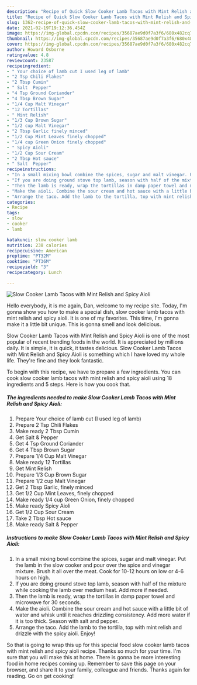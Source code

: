 ```yaml
---
description: "Recipe of Quick Slow Cooker Lamb Tacos with Mint Relish and Spicy Aioli"
title: "Recipe of Quick Slow Cooker Lamb Tacos with Mint Relish and Spicy Aioli"
slug: 1362-recipe-of-quick-slow-cooker-lamb-tacos-with-mint-relish-and-spicy-aioli
date: 2021-02-19T19:12:36.454Z
image: https://img-global.cpcdn.com/recipes/35687ae9d0f7a3f6/680x482cq70/slow-cooker-lamb-tacos-with-mint-relish-and-spicy-aioli-recipe-main-photo.jpg
thumbnail: https://img-global.cpcdn.com/recipes/35687ae9d0f7a3f6/680x482cq70/slow-cooker-lamb-tacos-with-mint-relish-and-spicy-aioli-recipe-main-photo.jpg
cover: https://img-global.cpcdn.com/recipes/35687ae9d0f7a3f6/680x482cq70/slow-cooker-lamb-tacos-with-mint-relish-and-spicy-aioli-recipe-main-photo.jpg
author: Howard Osborne
ratingvalue: 4.8
reviewcount: 23587
recipeingredient:
- " Your choice of lamb cut I used leg of lamb"
- "2 Tsp Chili Flakes"
- "2 Tbsp Cumin"
- " Salt  Pepper"
- "4 Tsp Ground Coriander"
- "4 Tbsp Brown Sugar"
- "1/4 Cup Malt Vinegar"
- "12 Tortillas"
- " Mint Relish"
- "1/3 Cup Brown Sugar"
- "1/2 cup Malt Vinegar"
- "2 Tbsp Garlic finely minced"
- "1/2 Cup Mint Leaves finely chopped"
- "1/4 cup Green Onion finely chopped"
- " Spicy Aioli"
- "1/2 Cup Sour Cream"
- "2 Tbsp Hot sauce"
- " Salt  Pepper"
recipeinstructions:
- "In a small mixing bowl combine the spices, sugar and malt vinegar. Put the lamb in the slow cooker and pour over the spice and vinegar mixture. Brush it all over the meat. Cook for 10-12 hours on low or 4-6 hours on high."
- "If you are doing ground stove top lamb, season with half of the mixture while cooking the lamb over medium heat. Add more if needed."
- "Then the lamb is ready, wrap the tortillas in damp paper towel and microwave for 30 seconds."
- "Make the aioli. Combine the sour cream and hot sauce with a little bit of water and whisk until it reaches drizzling consistency. Add more water if it is too thick. Season with salt and pepper."
- "Arrange the taco. Add the lamb to the tortilla, top with mint relish and drizzle with the spicy aioli. Enjoy!"
categories:
- Recipe
tags:
- slow
- cooker
- lamb

katakunci: slow cooker lamb 
nutrition: 238 calories
recipecuisine: American
preptime: "PT32M"
cooktime: "PT36M"
recipeyield: "3"
recipecategory: Lunch

---
```



![Slow Cooker Lamb Tacos with Mint Relish and Spicy Aioli](https://img-global.cpcdn.com/recipes/35687ae9d0f7a3f6/680x482cq70/slow-cooker-lamb-tacos-with-mint-relish-and-spicy-aioli-recipe-main-photo.jpg)

Hello everybody, it is me again, Dan, welcome to my recipe site. Today, I'm gonna show you how to make a special dish, slow cooker lamb tacos with mint relish and spicy aioli. It is one of my favorites. This time, I'm gonna make it a little bit unique. This is gonna smell and look delicious.



Slow Cooker Lamb Tacos with Mint Relish and Spicy Aioli is one of the most popular of recent trending foods in the world. It is appreciated by millions daily. It is simple, it is quick, it tastes delicious. Slow Cooker Lamb Tacos with Mint Relish and Spicy Aioli is something which I have loved my whole life. They're fine and they look fantastic.


To begin with this recipe, we have to prepare a few ingredients. You can cook slow cooker lamb tacos with mint relish and spicy aioli using 18 ingredients and 5 steps. Here is how you cook that.

<!--inarticleads1-->

##### The ingredients needed to make Slow Cooker Lamb Tacos with Mint Relish and Spicy Aioli:

1. Prepare  Your choice of lamb cut (I used leg of lamb)
1. Prepare 2 Tsp Chili Flakes
1. Make ready 2 Tbsp Cumin
1. Get  Salt &amp; Pepper
1. Get 4 Tsp Ground Coriander
1. Get 4 Tbsp Brown Sugar
1. Prepare 1/4 Cup Malt Vinegar
1. Make ready 12 Tortillas
1. Get  Mint Relish
1. Prepare 1/3 Cup Brown Sugar
1. Prepare 1/2 cup Malt Vinegar
1. Get 2 Tbsp Garlic, finely minced
1. Get 1/2 Cup Mint Leaves, finely chopped
1. Make ready 1/4 cup Green Onion, finely chopped
1. Make ready  Spicy Aioli
1. Get 1/2 Cup Sour Cream
1. Take 2 Tbsp Hot sauce
1. Make ready  Salt &amp; Pepper




<!--inarticleads2-->

##### Instructions to make Slow Cooker Lamb Tacos with Mint Relish and Spicy Aioli:

1. In a small mixing bowl combine the spices, sugar and malt vinegar. Put the lamb in the slow cooker and pour over the spice and vinegar mixture. Brush it all over the meat. Cook for 10-12 hours on low or 4-6 hours on high.
1. If you are doing ground stove top lamb, season with half of the mixture while cooking the lamb over medium heat. Add more if needed.
1. Then the lamb is ready, wrap the tortillas in damp paper towel and microwave for 30 seconds.
1. Make the aioli. Combine the sour cream and hot sauce with a little bit of water and whisk until it reaches drizzling consistency. Add more water if it is too thick. Season with salt and pepper.
1. Arrange the taco. Add the lamb to the tortilla, top with mint relish and drizzle with the spicy aioli. Enjoy!




So that is going to wrap this up for this special food slow cooker lamb tacos with mint relish and spicy aioli recipe. Thanks so much for your time. I'm sure that you will make this at home. There is gonna be more interesting food in home recipes coming up. Remember to save this page on your browser, and share it to your family, colleague and friends. Thanks again for reading. Go on get cooking!
